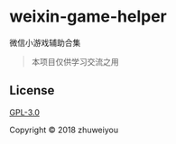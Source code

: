 # weixin-game-helper
微信小游戏辅助合集

> 本项目仅供学习交流之用

## License

[GPL-3.0](LICENSE)

Copyright &copy; 2018 zhuweiyou